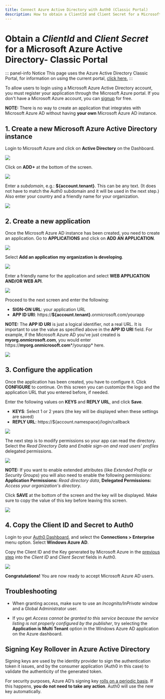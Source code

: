 ```yaml
---
title: Connect Azure Active Directory with Auth0 (Classic Portal)
description: How to obtain a ClientId and Client Secret for a Microsoft Azure Active Directory with the Classic Portal.
---
```


# Obtain a *ClientId* and *Client Secret* for a Microsoft Azure Active Directory- Classic Portal

::: panel-info Notice
This page uses the Azure Active Directory Classic Portal, for information on using the current portal, [click here.](/connections/enterprise/azure-active-directory)
:::

To allow users to login using a Microsoft Azure Active Directory account, you must register your application through the Microsoft Azure portal. If you don't have a Microsoft Azure account, you can [signup](http://www.windowsazure.com/en-us/pricing/free-trial) for free.

**NOTE:** There is no way to create an application that integrates with Microsoft Azure AD without having **your own** Microsoft Azure AD instance.

## 1. Create a new Microsoft Azure Active Directory instance

Login to Microsoft Azure and click on **Active Directory** on the Dashboard.

![](/media/articles/connections/enterprise/azure-active-directory/waad-0.png)

Click on **ADD+** at the bottom of the screen.

![](/media/articles/connections/enterprise/azure-active-directory/waad-1.png)

Enter a *subdomain*, e.g.: **${account.tenant}**. This can be any text. (It does not have to match the Auth0 subdomain and it will be used in the next step.) Also enter your country and a friendly name for your organization.

![](/media/articles/connections/enterprise/azure-active-directory/waad-2.png)

## 2. Create a new application

Once the Microsoft Azure AD instance has been created, you need to create an application. Go to **APPLICATIONS** and click on **ADD AN APPLICATION**.

![](/media/articles/connections/enterprise/azure-active-directory/waad-3.png)

Select **Add an application my organization is developing**.

![](/media/articles/connections/enterprise/azure-active-directory/waad-3b.png)

Enter a friendly name for the application and select **WEB APPLICATION AND/OR WEB API**.

![](/media/articles/connections/enterprise/azure-active-directory/waad-4.png)

Proceed to the next screen and enter the following:

* **SIGN-ON URL**: your application URL 
* **APP ID URI**: https://**${account.tenant}**.onmicrosoft.com/yourapp

**NOTE:** The **APP ID URI** is just a logical identifier, not a real URL. It is important to use the value as specified above in the **APP ID URI** field. For example, if the Microsoft Azure AD you've just created is **myorg.onmicrosoft.com**, you would enter https://**myorg.onmicrosoft.com***/yourapp* here.

![](/media/articles/connections/enterprise/azure-active-directory/waad-5.png)

## 3. Configure the application

Once the application has been created, you have to configure it. Click **CONFIGURE** to continue. On this screen you can customize the logo and the application URL that you entered before, if needed.

Enter the following values on **KEYS** and **REPLY URL**, and click **Save**.

* **KEYS**: Select 1 or 2 years (the key will be displayed when these settings are saved)
* **REPLY URL**: https://${account.namespace}/login/callback

![](/media/articles/connections/enterprise/azure-active-directory/waad-8.png)

The next step is to modify permissions so your app can read the directory. Select the *Read Directory Data* and *Enable sign-on and read users' profiles* delegated permissions.

![](/media/articles/connections/enterprise/azure-active-directory/waad-8b.png)

**NOTE:** If you want to enable extended attributes (like *Extended Profile* or *Security Groups*) you will also need to enable the following permissions: **Application Permissions:** *Read directory data*, **Delegated Permissions:** *Access your organization's directory*.

Click **SAVE** at the bottom of the screen and the key will be displayed. Make sure to copy the value of this key before leaving this screen.

![](/media/articles/connections/enterprise/azure-active-directory/waad-9.png)

## 4. Copy the Client ID and Secret to Auth0

Login to your [Auth0 Dashboard](${manage_url}), and select the **Connections > Enterprise** menu option. Select **Windows Azure AD**.

Copy the Client ID and the Key generated by Microsoft Azure in the [previous step](#configure-the-application) into the *Client ID* and *Client Secret* fields in Auth0.

![](/media/articles/connections/enterprise/azure-active-directory/waad-10.png)

**Congratulations!** You are now ready to accept Microsoft Azure AD users.

## Troubleshooting

* When granting access, make sure to use an *Incognito/InPrivate* window  and a Global Administrator user.

* If you get *Access cannot be granted to this service because the service listing is not properly configured by the publisher*, try selecting the **Application is Multi Tenant** option in the Windows Azure AD application on the Azure dashboard.

## Signing Key Rollover in Azure Active Directory

Signing keys are used by the identity provider to sign the authentication token it issues, and by the consumer application (Auth0 in this case) to validate the authenticity of the generated token.

For security purposes, Azure AD’s signing key [rolls on a periodic basis](https://azure.microsoft.com/en-us/documentation/articles/active-directory-signing-key-rollover/). If this happens, **you do not need to take any action**. Auth0 will use the new key automatically.
